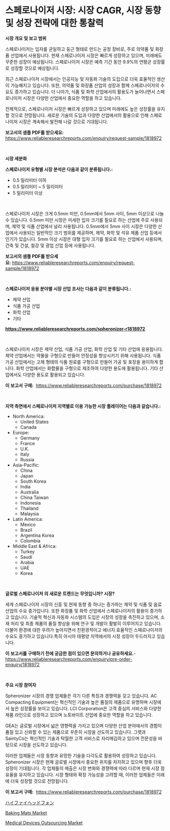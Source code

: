 <p><h1>스페로나이저 시장: 시장 CAGR, 시장 동향 및 성장 전략에 대한 통찰력</h1></p><p><strong>시장 개요 및 보고 범위</strong></p>
<p><p>스페로나이저는 입자를 균일하고 둥근 형태로 만드는 공정 장비로, 주로 의약품 및 화장품 산업에서 사용됩니다. 현재 스페로나이저 시장은 빠르게 성장하고 있으며, 미래에도 꾸준한 성장이 예상됩니다. 스페로나이저 시장은 예측 기간 동안 9.9%의 연평균 성장률로 성장할 것으로 예상됩니다.</p><p>최근 스페로나이저 시장에서는 인공지능 및 자동화 기술의 도입으로 더욱 효율적인 생산이 가능해지고 있습니다. 또한, 의약품 및 화장품 산업의 성장과 함께 스페로나이저의 수요도 증가하고 있습니다. 더 나아가, 식품 및 화학 산업에서의 활용도가 늘어나면서 스페로나이저 시장은 다양한 산업에서 중요한 역할을 하고 있습니다.</p><p>전체적으로, 스페로나이저 시장은 빠르게 성장하고 있으며 미래에도 높은 성장률을 유지할 것으로 전망됩니다. 새로운 기술의 도입과 다양한 산업에서의 활용으로 인해 스페로나이저 시장은 계속해서 발전해 나갈 것으로 기대됩니다.</p></p>
<p><strong>보고서의 샘플 PDF를 받으세요:</strong> <a href="https://www.reliableresearchreports.com/enquiry/request-sample/1818972">https://www.reliableresearchreports.com/enquiry/request-sample/1818972</a></p>
<p>&nbsp;</p>
<p><strong>시장 세분화</strong></p>
<p><strong>스페로나이저 유형별 시장 분석은 다음과 같이 분류됩니다.:</strong></p>
<p><ul><li>0.5 밀리미터 이하</li><li>0.5 밀리미터 ~ 5 밀리미터</li><li>5 밀리미터 이상</li></ul></p>
<p>&nbsp;</p>
<p><p>스페로나이저 시장은 크게 0.5mm 미만, 0.5mm에서 5mm 사이, 5mm 이상으로 나눌 수 있습니다. 0.5mm 미만 시장은 미세한 입자 크기를 필요로 하는 산업에 주로 사용되며, 제약 및 식품 산업에서 널리 사용됩니다. 0.5mm에서 5mm 사이 시장은 다양한 산업에서 사용되는 일반적인 크기 범위를 제공하며, 제약, 화학 및 석유 제품 산업 등에서 인기가 있습니다. 5mm 이상 시장은 대형 입자 크기를 필요로 하는 산업에서 사용되며, 건축 및 건설, 철강 및 광업 산업 등에 사용됩니다.</p></p>
<p><strong>보고서의 샘플 PDF를 받으세요:</strong>&nbsp;<a href="https://www.reliableresearchreports.com/enquiry/request-sample/1818972">https://www.reliableresearchreports.com/enquiry/request-sample/1818972</a></p>
<p>&nbsp;</p>
<p><strong> 스페로나이저 응용 분야별 시장 산업 조사는 다음과 같이 분류됩니다.:</strong></p>
<p><ul><li>제약 산업</li><li>식품 가공 산업</li><li>화학 산업</li><li>기타</li></ul></p>
<p><strong><a href="https://www.reliableresearchreports.com/spheronizer-r1818972">https://www.reliableresearchreports.com/spheronizer-r1818972</a></strong></p>
<p>&nbsp;</p>
<p><p>스페로나이저 시장은 제약 산업, 식품 가공 산업, 화학 산업 및 기타 산업에 응용됩니다. 제약 산업에서는 약물을 구형으로 만들어 안정성을 향상시키기 위해 사용됩니다. 식품 가공 산업에서는 고체 형태의 식품 원료를 구형으로 만들어 가공 및 포장을 용이하게 합니다. 화학 산업에서는 화합물을 구형으로 제조하여 다양한 용도에 활용됩니다. 기타 산업에서도 다양한 용도로 활용되고 있습니다.</p></p>
<p><strong>이 보고서 구매:</strong>&nbsp; <a href="https://www.reliableresearchreports.com/purchase/1818972">https://www.reliableresearchreports.com/purchase/1818972</a></p>
<p>&nbsp;</p>
<p><strong>지역 측면에서 스페로나이저 지역별로 이용 가능한 시장 플레이어는 다음과 같습니다.:</strong></p>
<p><ul>
    <li>
        North America:
        <ul>
            <li>United States</li>
            <li>Canada</li>
        </ul>
    </li>
    <li>
        Europe:
        <ul>
            <li>Germany</li>
            <li>France</li>
            <li>U.K.</li>
            <li>Italy</li>
            <li>Russia</li>
        </ul>
    </li>
    <li>
        Asia-Pacific:
        <ul>
            <li>China</li>
            <li>Japan</li>
            <li>South Korea</li>
            <li>India</li>
            <li>Australia</li>
            <li>China Taiwan</li>
            <li>Indonesia</li>
            <li>Thailand</li>
            <li>Malaysia</li>
        </ul>
    </li>
    <li>
        Latin America:
        <ul>
            <li>Mexico</li>
            <li>Brazil</li>
            <li>Argentina Korea</li>
            <li>Colombia</li>
        </ul>
    </li>
    <li>
        Middle East & Africa:
        <ul>
            <li>Turkey</li>
            <li>Saudi</li>
            <li>Arabia</li>
            <li>UAE</li>
            <li>Korea</li>
        </ul>
    </li>
    </ul></p>
<p>&nbsp;</p>
<p><strong>글로벌 스페로나이저 의 새로운 트렌드는 무엇입니까? 시장?</strong></p>
<p><p>세계 스페로나이저 시장의 신흥 및 현재 동향 중 하나는 증가하는 제약 및 식품 및 음료 산업의 수요 증가입니다. 또한 화장품 및 화학 산업에서 스페로나이저의 활용이 증가하고 있습니다. 기술적 혁신과 자동화 시스템의 도입은 시장의 성장을 촉진하고 있으며, 소재 처리 및 최종 제품의 품질 향상을 위해 연구 및 개발이 활발히 이루어지고 있습니다. 더불어 환경에 대한 우려가 높아지면서 친환경적이고 에너지 효율적인 스페로나이저의 수요도 증가하고 있습니다.특히 아시아 태평양 지역에서의 시장 성장이 두드러지고 있습니다.</p></p>
<p><strong>이 보고서를 구매하기 전에 궁금한 점이 있으면 문의하거나 공유하세요.</strong>- <a href="https://www.reliableresearchreports.com/enquiry/pre-order-enquiry/1818972">https://www.reliableresearchreports.com/enquiry/pre-order-enquiry/1818972</a></p>
<p>&nbsp;</p>
<p><strong>주요 시장 참여자</strong></p>
<p><p>Spheronizer 시장의 경쟁 업체들은 각기 다른 특징과 경쟁력을 갖고 있습니다. AC Compacting Equipment는 혁신적인 기술과 높은 품질의 제품으로 유명하며 시장에서 높은 성장률을 보이고 있습니다. LCI Corporation은 고객 중심의 서비스와 다양한 제품 라인으로 성장하고 있으며 노토바이트 산업에 중요한 역할을 하고 있습니다.</p><p>GEA는 글로벌 시장에서 넓은 영향력을 가지고 있으며 다양한 산업 분야에서의 경험이 품질 있고 신뢰할 수 있는 제품으로 꾸준히 시장을 선도하고 있습니다. 그랫과 SaintyCo는 혁신적인 기술과 탁월한 고객 서비스로 자리매김하고 있으며 전문성을 바탕으로 시장을 선도하고 있습니다.</p><p>이러한 업체들은 시장 동향과 유망한 기술을 다각도로 활용하여 성장하고 있습니다. Spheronizer 시장은 현재 글로벌 시장에서 중요한 위치를 차지하고 있으며 향후 더욱 성장이 기대됩니다. 각 업체들의 매출은 시장 변화와 경쟁력에 따라 다르며 현재 시장 점유율을 유지하고 있습니다. 시장 형태와 확장 가능성을 고려할 때, 이러한 업체들은 미래에 더욱 성장할 것으로 전망됩니다.</p></p>
<p><strong>이 보고서 구매:</strong>&nbsp;&nbsp;<a href="https://www.reliableresearchreports.com/purchase/1818972">https://www.reliableresearchreports.com/purchase/1818972</a></p>
<p><p><a href="https://github.com/zoetazuur/Market-Research-Report-List-1/blob/main/615224632188.md">ハイファイヘッドフォン</a></p><p><a href="https://www.linkedin.com/pulse/baking-mats-market-outlook-industry-overview-forecast-2024-tiuye?trackingId=x6E%2BlOyO4kmYhFLu%2BdcjAQ%3D%3D">Baking Mats Market</a></p><p><a href="https://www.linkedin.com/pulse/medical-devices-outsourcing-market-share-evolution-growth-gw4xe?trackingId=fuYtHhWFC6QvjuuUruvTTA%3D%3D">Medical Devices Outsourcing Market</a></p></p>